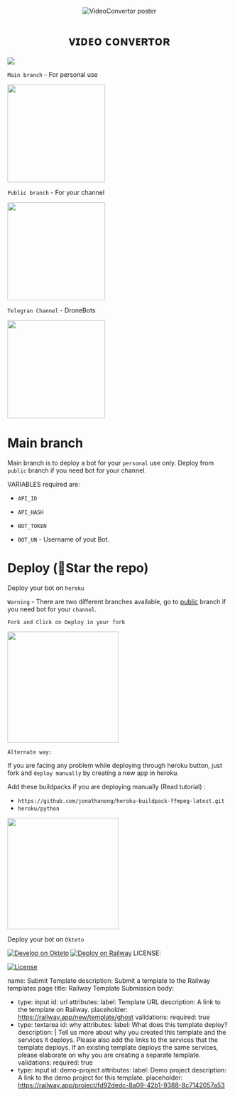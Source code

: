 <p align="center">
  <img src="./LOCAL/Wavy_Lst-14_Single-06.jpg" alt="VideoConvertor poster">
</p>
<h1 align="center">
  <b>ᴠɪᴅᴇᴏ ᴄᴏɴᴠᴇʀᴛᴏʀ</b>
</h1>


<p align="left"><a href="https://github.com/vasusen-code/videoconvertor"><img src="https://github-readme-stats.vercel.app/api/pin?username=vasusen-code&show_icons=true&theme=dracula&hide_border=true&repo=VideoConvertor"></a></p>
  
`Main branch` - For personal use
<p align="left">
<a href="https://github.com/vasusen-code/VIDEOconvertor/tree/main"> <img src="https://img.shields.io/badge/Github-main%20branch-blueviolet?style=for-the-badge&logo=github" width="220""/></a>
</p>

`Public branch` - For your channel
<p align="left">
<a href="https://github.com/vasusen-code/VIDEOconvertor/tree/public"> <img src="https://img.shields.io/badge/Github-public%20branch-blueviolet?style=for-the-badge&logo=github" width="220""/></a>
</p>

`Telegran Channel` - DroneBots
<p><a href="https://t.me/DroneBots"> <img src="https://img.shields.io/badge/Telegram-Join%20Channel-gold?style=for-the-badge&logo=telegram" width="220""/></a></p>

# Main branch
Main branch is to deploy a bot for your `personal` use only. Deploy from `public` branch if you need bot for your channel. 

VARIABLES required are:

* `API_ID`

* `API_HASH`

* `BOT_TOKEN`

* `BOT_UN` - Username of yout Bot.

# Deploy (🌟Star the repo) 

Deploy your bot on `heroku`
  
`Warning` - There are two different branches available, go to [public](github.com/vasusen-code/videoconvertor) branch if you need bot for your `channel`.
  
`Fork and Click on Deploy in your fork`
<p><a href="https://heroku.com/deploy"> <img src="https://img.shields.io/badge/Deploy%20To%20Heroku-black?style=for-the-badge&logo=heroku" width="250""/></a></p>

`Alternate way:`

If you are facing any problem while deploying through heroku button, just fork and `deploy manually` by creating a new app in heroku.

Add these buildpacks if you are deploying manually (Read tutorial) : 

- `https://github.com/jonathanong/heroku-buildpack-ffmpeg-latest.git`
- `heroku/python`

<p><a href="https://telegra.ph/Manual-Deploy-Video-Convertor-12-31"> <img src="https://img.shields.io/badge/Manual%20Deploy%20Tutorial-grey?style=for-the-badge&logo=telegraph" width="250""/></a></p>

Deploy your bot on `Okteto`
  
[![Develop on Okteto](https://okteto.com/develop-okteto.svg)](https://cloud.okteto.com)
[![Deploy on Railway](https://railway.app/button.svg)](https://railway.app/new/template/pz54mI?referralCode=ZpmkMZ)
LICENSE:

[![License](https://www.gnu.org/graphics/gplv3-127x51.png)](LICENSE)

name: Submit Template
description: Submit a template to the Railway templates page
title: Railway Template Submission
body:
  - type: input
    id: url
    attributes:
      label: Template URL
      description: A link to the template on Railway.
      placeholder: https://railway.app/new/template/ghost
    validations:
      required: true
  - type: textarea
    id: why
    attributes:
      label: What does this template deploy?
      description: |
        Tell us more about why you created this template and the services it deploys.
        Please also add the links to the services that the template deploys.
        If an existing template deploys the same services, please elaborate on why you are creating a separate template.
    validations:
      required: true
  - type: input
    id: demo-project
    attributes:
      label: Demo project
      description: A link to the demo project for this template.
      placeholder: https://railway.app/project/fd92dedc-8a09-42b1-9388-8c7142057a53
